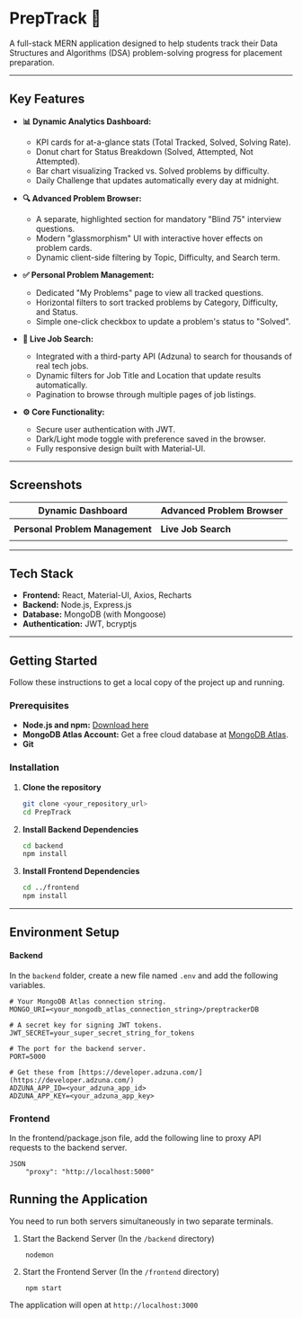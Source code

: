 # PrepTrack 🚀

A full-stack MERN application designed to help students track their Data Structures and Algorithms (DSA) problem-solving progress for placement preparation.



---
## Key Features

* **📊 Dynamic Analytics Dashboard:**
    * KPI cards for at-a-glance stats (Total Tracked, Solved, Solving Rate).
    * Donut chart for Status Breakdown (Solved, Attempted, Not Attempted).
    * Bar chart visualizing Tracked vs. Solved problems by difficulty.
    * Daily Challenge that updates automatically every day at midnight.

* **🔍 Advanced Problem Browser:**
    * A separate, highlighted section for mandatory "Blind 75" interview questions.
    * Modern "glassmorphism" UI with interactive hover effects on problem cards.
    * Dynamic client-side filtering by Topic, Difficulty, and Search term.

* **✅ Personal Problem Management:**
    * Dedicated "My Problems" page to view all tracked questions.
    * Horizontal filters to sort tracked problems by Category, Difficulty, and Status.
    * Simple one-click checkbox to update a problem's status to "Solved".

* **💼 Live Job Search:**
    * Integrated with a third-party API (Adzuna) to search for thousands of real tech jobs.
    * Dynamic filters for Job Title and Location that update results automatically.
    * Pagination to browse through multiple pages of job listings.

* **⚙️ Core Functionality:**
    * Secure user authentication with JWT.
    * Dark/Light mode toggle with preference saved in the browser.
    * Fully responsive design built with Material-UI.

---
## Screenshots

| Dynamic Dashboard                                     | Advanced Problem Browser                               |
| ----------------------------------------------------- | ------------------------------------------------------ |
|  |  |
| **Personal Problem Management** | **Live Job Search** |
|    |      |


---
## Tech Stack

* **Frontend:** React, Material-UI, Axios, Recharts
* **Backend:** Node.js, Express.js
* **Database:** MongoDB (with Mongoose)
* **Authentication:** JWT, bcryptjs

---
## Getting Started

Follow these instructions to get a local copy of the project up and running.

### Prerequisites

* **Node.js and npm:** [Download here](https://nodejs.org/)
* **MongoDB Atlas Account:** Get a free cloud database at [MongoDB Atlas](https://www.mongodb.com/cloud/atlas).
* **Git**

### Installation

1.  **Clone the repository**
    ```sh
    git clone <your_repository_url>
    cd PrepTrack
    ```

2.  **Install Backend Dependencies**
    ```sh
    cd backend
    npm install
    ```

3.  **Install Frontend Dependencies**
    ```sh
    cd ../frontend
    npm install
    ```

---
## Environment Setup

#### Backend

In the `backend` folder, create a new file named `.env` and add the following variables.

```env
# Your MongoDB Atlas connection string.
MONGO_URI=<your_mongodb_atlas_connection_string>/preptrackerDB

# A secret key for signing JWT tokens.
JWT_SECRET=your_super_secret_string_for_tokens

# The port for the backend server.
PORT=5000

# Get these from [https://developer.adzuna.com/](https://developer.adzuna.com/)
ADZUNA_APP_ID=<your_adzuna_app_id>
ADZUNA_APP_KEY=<your_adzuna_app_key>

```
### Frontend
In the frontend/package.json file, add the following line to proxy API requests to the backend server.
```
JSON
    "proxy": "http://localhost:5000"
```

## Running the Application
You need to run both servers simultaneously in two separate terminals.

1. Start the Backend Server
(In the ```/backend``` directory)
```
    nodemon
```
2. Start the Frontend Server
(In the ```/frontend``` directory)
```
    npm start
```
The application will open at ```http://localhost:3000```
